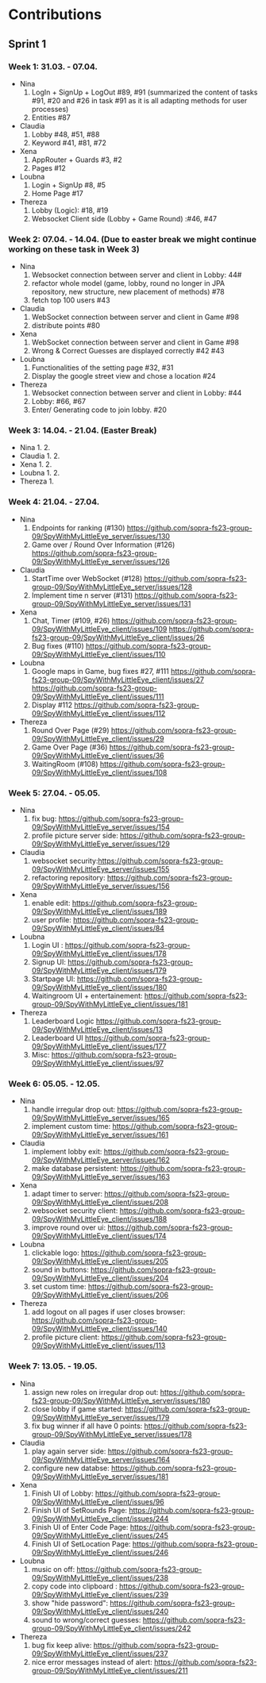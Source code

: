 # Contributions
## Sprint 1 
### Week 1: 31.03. - 07.04. 
- Nina
  1. LogIn + SignUp + LogOut #89, #91 (summarized the content of tasks #91, #20 and #26 in task #91 as it is all adapting methods for user processes)
  2. Entities #87
- Claudia
  1. Lobby #48, #51, #88
  2. Keyword #41, #81, #72
- Xena
  1. AppRouter + Guards #3, #2
  2. Pages #12
- Loubna
  1. Login + SignUp #8, #5
  2. Home Page #17
- Thereza
  1. Lobby (Logic): #18, #19
  2. Websocket Client side (Lobby + Game Round) :#46, #47

### Week 2: 07.04. - 14.04. (Due to easter break we might continue working on these task in Week 3)
- Nina
  1. Websocket connection between server and client in Lobby: 44#
  2. refactor whole model (game, lobby, round no longer in JPA repository, new structure, new placement of methods) #78
  3. fetch top 100 users #43
- Claudia
  1. WebSocket connection between server and client in Game #98
  2. distribute points #80
- Xena
  1. WebSocket connection between server and client in Game #98
  2. Wrong & Correct Guesses are displayed correctly #42 #43
- Loubna
  1. Functionalities of the setting page #32, #31
  2. Display the google street view and chose a location #24
- Thereza
  1. Websocket connection between server and client in Lobby: #44
  2. Lobby: #66, #67
  3. Enter/ Generating code to join lobby. #20

### Week 3: 14.04. - 21.04. (Easter Break)
- Nina
  1. 
  2. 
- Claudia
  1. 
  2. 
- Xena
  1. 
  2. 
- Loubna
  1. 
  2. 
- Thereza
  1. 


### Week 4: 21.04. - 27.04. 
- Nina
  1. Endpoints for ranking (#130) https://github.com/sopra-fs23-group-09/SpyWithMyLittleEye_server/issues/130
  2. Game over / Round Over Information (#126) https://github.com/sopra-fs23-group-09/SpyWithMyLittleEye_server/issues/126
- Claudia
  1. StartTime over WebSocket (#128) https://github.com/sopra-fs23-group-09/SpyWithMyLittleEye_server/issues/128
  2. Implement time n server (#131) https://github.com/sopra-fs23-group-09/SpyWithMyLittleEye_server/issues/131
- Xena
  1. Chat, Timer (#109, #26) https://github.com/sopra-fs23-group-09/SpyWithMyLittleEye_client/issues/109 https://github.com/sopra-fs23-group-09/SpyWithMyLittleEye_client/issues/26
  2. Bug fixes (#110) https://github.com/sopra-fs23-group-09/SpyWithMyLittleEye_client/issues/110
- Loubna
  1. Google maps in Game, bug fixes #27, #111 https://github.com/sopra-fs23-group-09/SpyWithMyLittleEye_client/issues/27 https://github.com/sopra-fs23-group-09/SpyWithMyLittleEye_client/issues/111
  2. Display #112 https://github.com/sopra-fs23-group-09/SpyWithMyLittleEye_client/issues/112
- Thereza
  1. Round Over Page (#29) https://github.com/sopra-fs23-group-09/SpyWithMyLittleEye_client/issues/29
  2. Game Over Page (#36) https://github.com/sopra-fs23-group-09/SpyWithMyLittleEye_client/issues/36
  3. WaitingRoom (#108) https://github.com/sopra-fs23-group-09/SpyWithMyLittleEye_client/issues/108
  
### Week 5: 27.04. - 05.05. 
- Nina
  1. fix bug: https://github.com/sopra-fs23-group-09/SpyWithMyLittleEye_server/issues/154
  2. profile picture server side: https://github.com/sopra-fs23-group-09/SpyWithMyLittleEye_server/issues/129
- Claudia
  1. websocket security:https://github.com/sopra-fs23-group-09/SpyWithMyLittleEye_server/issues/155
  2. refactoring repository: https://github.com/sopra-fs23-group-09/SpyWithMyLittleEye_server/issues/156
- Xena
  1. enable edit: https://github.com/sopra-fs23-group-09/SpyWithMyLittleEye_client/issues/189
  2. user profile: https://github.com/sopra-fs23-group-09/SpyWithMyLittleEye_client/issues/84
- Loubna
  1. Login UI : https://github.com/sopra-fs23-group-09/SpyWithMyLittleEye_client/issues/178
  2. Signup UI: https://github.com/sopra-fs23-group-09/SpyWithMyLittleEye_client/issues/179
  3. Startpage UI: https://github.com/sopra-fs23-group-09/SpyWithMyLittleEye_client/issues/180
  4. Waitingroom UI + entertainement: https://github.com/sopra-fs23-group-09/SpyWithMyLittleEye_client/issues/181
- Thereza
  1. Leaderboard Logic https://github.com/sopra-fs23-group-09/SpyWithMyLittleEye_client/issues/13
  2. Leaderboard UI https://github.com/sopra-fs23-group-09/SpyWithMyLittleEye_client/issues/177
  3. Misc: https://github.com/sopra-fs23-group-09/SpyWithMyLittleEye_client/issues/97 
  
### Week 6: 05.05. - 12.05.
- Nina
  1. handle irregular drop out: https://github.com/sopra-fs23-group-09/SpyWithMyLittleEye_server/issues/165
  2. implement custom time: https://github.com/sopra-fs23-group-09/SpyWithMyLittleEye_server/issues/161
- Claudia
  1. implement lobby exit: https://github.com/sopra-fs23-group-09/SpyWithMyLittleEye_server/issues/162
  2. make database persistent: https://github.com/sopra-fs23-group-09/SpyWithMyLittleEye_server/issues/163
- Xena
  1. adapt timer to server: https://github.com/sopra-fs23-group-09/SpyWithMyLittleEye_client/issues/208
  2. websocket security client: https://github.com/sopra-fs23-group-09/SpyWithMyLittleEye_client/issues/188
  3. improve round over ui: https://github.com/sopra-fs23-group-09/SpyWithMyLittleEye_client/issues/174
- Loubna
  1. clickable logo: https://github.com/sopra-fs23-group-09/SpyWithMyLittleEye_client/issues/205
  2. sound in buttons: https://github.com/sopra-fs23-group-09/SpyWithMyLittleEye_client/issues/204
  3. set custom time: https://github.com/sopra-fs23-group-09/SpyWithMyLittleEye_client/issues/206
- Thereza
  1. add logout on all pages if user closes browser: https://github.com/sopra-fs23-group-09/SpyWithMyLittleEye_client/issues/140
  2. profile picture client: https://github.com/sopra-fs23-group-09/SpyWithMyLittleEye_client/issues/113

### Week 7: 13.05. - 19.05.
- Nina
  1. assign new roles on irregular drop out: https://github.com/sopra-fs23-group-09/SpyWithMyLittleEye_server/issues/180
  2. close lobby if game started: https://github.com/sopra-fs23-group-09/SpyWithMyLittleEye_server/issues/179
  3. fix bug winner if all have 0 points: https://github.com/sopra-fs23-group-09/SpyWithMyLittleEye_server/issues/178
- Claudia
  1. play again server side: https://github.com/sopra-fs23-group-09/SpyWithMyLittleEye_server/issues/164
  2. configure new databse: https://github.com/sopra-fs23-group-09/SpyWithMyLittleEye_server/issues/181
- Xena
  1. Finish UI of Lobby: https://github.com/sopra-fs23-group-09/SpyWithMyLittleEye_client/issues/96
  2. Finish UI of SetRounds Page: https://github.com/sopra-fs23-group-09/SpyWithMyLittleEye_client/issues/244
  3. Finish UI of Enter Code Page: https://github.com/sopra-fs23-group-09/SpyWithMyLittleEye_client/issues/245
  4. Finish UI of SetLocation Page: https://github.com/sopra-fs23-group-09/SpyWithMyLittleEye_client/issues/246
- Loubna
  1. music on off: https://github.com/sopra-fs23-group-09/SpyWithMyLittleEye_client/issues/238
  2. copy code into clipboard : https://github.com/sopra-fs23-group-09/SpyWithMyLittleEye_client/issues/239
  3. show "hide password": https://github.com/sopra-fs23-group-09/SpyWithMyLittleEye_client/issues/240
  4. sound to wrong/correct guesses: https://github.com/sopra-fs23-group-09/SpyWithMyLittleEye_client/issues/242
- Thereza
  1. bug fix keep alive: https://github.com/sopra-fs23-group-09/SpyWithMyLittleEye_client/issues/237
  2. nice error messages instead of alert: https://github.com/sopra-fs23-group-09/SpyWithMyLittleEye_client/issues/211

